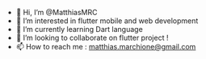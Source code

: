 - 👋 Hi, I’m @MatthiasMRC
- 👀 I’m interested in flutter mobile and web development
- 🌱 I’m currently learning Dart language
- 💞️ I’m looking to collaborate on flutter project ! 
- 📫 How to reach me : matthias.marchione@gmail.com

<!---
MatthiasMRC/MatthiasMRC is a ✨ special ✨ repository because its `README.md` (this file) appears on your GitHub profile.
You can click the Preview link to take a look at your changes.
--->
